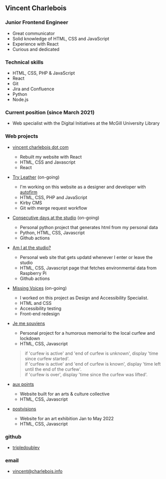 ## Vincent Charlebois
### Junior Frontend Engineer  
- Great communicator
- Solid knowledge of HTML, CSS and JavaScript  
- Experience with React  
- Curious and dedicated 

### Technical skills
- HTML, CSS, PHP & JavaScript 
- React 
- Git
- Jira and Confluence
- Python
- Node.js

### Current position (since March 2021)
- Web specialist with the Digital Initiatives at the McGill University Library

### Web projects
* [vincent charlebois dot com](https://vincentcharlebois.com)
    - Rebuilt my website with React
    - HTML, CSS and Javascript
    - React

* [Try Leather](https://tryleather.net) (on-going)
    - I'm working on this website as a designer and developer with [autofirm](https://autofirm.biz)
    - HTML, CSS, PHP and JavaScript
    - Kirby CMS
    - Git with merge request workflow

* [Consecutive days at the studio](https://vincent.charlebois.info/consecutive-days/) (on-going)
    - Personal python project that generates html from my personal data
    - Python, HTML, CSS, Javascript
    - Github actions

* [Am I at the studio?](https://vincent.charlebois.info/am-i/)
    - Personal web site that gets updatd whenever I enter or leave the studio
    - HTML, CSS, Javascript page that fetches environmental data from Raspberry Pi
    - Github actions

* [Missing Voices](https://exhibits.library.mcgill.ca/voix_manquantes-missing_voices) (on-going)
    - I worked on this project as Design and Accessibility Specialist.
    - HTML and CSS
    - Accessibility testing
    - Front-end redesign

* [Je me souviens](https://www.couvre-feu.quebec/)
    - Personal project for a humorous memorial to the local curfew and lockdown
    - HTML, CSS, Javascript
    > 
    > if 'curfew is active' and 'end of curfew is unknown', display 'time since curfew started'.  
    > if 'curfew is active' and 'end of curfew is known', display 'time left until the end of the curfew'.  
    > if 'curfew is over', display 'time since the curfew was lifted'.  
    >

* [aux points](https://www.auxpoints.com/)
    - Website built for an arts & culture collective
    - HTML, CSS, Javascript

* [postvisions](https://www.postvis.io/ns/)
    - Website for an art exhibition Jan to May 2022
    - HTML, CSS, Javascript

### github
- [tripledoublev](https://github.com/tripledoublev/)

### email
- [vincent@charlebois.info](mailto:vincentcharlebois@gmail.com)